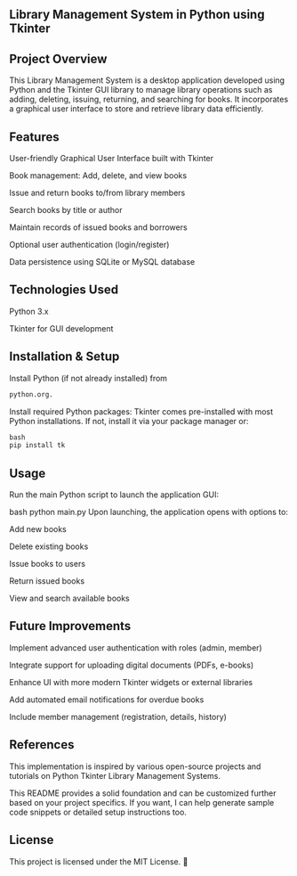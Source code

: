 ## Library Management System in Python using Tkinter
## Project Overview
This Library Management System is a desktop application developed using Python and the Tkinter GUI library to manage library operations such as adding, deleting, issuing, returning, and searching for books. It incorporates a graphical user interface to store and retrieve library data efficiently.

## Features
User-friendly Graphical User Interface built with Tkinter

Book management: Add, delete, and view books

Issue and return books to/from library members

Search books by title or author

Maintain records of issued books and borrowers

Optional user authentication (login/register)

Data persistence using SQLite or MySQL database

## Technologies Used
Python 3.x

Tkinter for GUI development

## Installation & Setup
Install Python (if not already installed) from
```s
python.org.
```
Install required Python packages:
Tkinter comes pre-installed with most Python installations. If not, install it via your package manager or:
```s
bash
pip install tk
```
## Usage
Run the main Python script to launch the application GUI:

bash
python main.py
Upon launching, the application opens with options to:

Add new books

Delete existing books

Issue books to users

Return issued books

View and search available books

## Future Improvements
Implement advanced user authentication with roles (admin, member)

Integrate support for uploading digital documents (PDFs, e-books)

Enhance UI with more modern Tkinter widgets or external libraries

Add automated email notifications for overdue books

Include member management (registration, details, history)

## References
This implementation is inspired by various open-source projects and tutorials on Python Tkinter Library Management Systems.

This README provides a solid foundation and can be customized further based on your project specifics. If you want, I can help generate sample code snippets or detailed setup instructions too.
## License
This project is licensed under the MIT License. 📄
